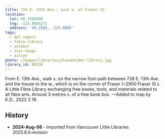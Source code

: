 ```yaml
---
title: 724 E. 13th Ave.; just e. of Fraser St.
location:
  lat: 49.2584509
  lng: -123.0885271
  address: '49.2585, -123.0885'
tags:
  - kml-import
  - fibre-library
  - outdoor
  - star-shape
  - active
photo: /images/libraries/placeholder-library.jpg
library_id: 00318
---
```

From E. 13th Ave., walk s. on the narrow foot-path between 726 E. 13th Ave. and the house to the w., which is on the corner of Fraser (~2900 Fraser St.).
A Little Fibre Library exchanging free books, tools, and materials related to all fibre arts.
Around 3 metres s. of a free book box.
—Added to map by K.D., 2022 3 19.

## History
- **2024-Aug-08** - Imported from Vancouver Little Libraries 2025.8.6.revision
